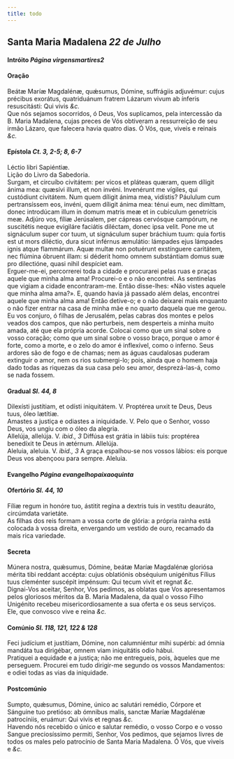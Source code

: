 ```yaml
---
title: todo
---
```

<h2 class="text-center">Santa Maria Madalena <em>22 de Julho</em></h2>

<h4 class="text-center">Intróito <em>Página virgensmartires2</em></h4>

<h4 class="text-center">Oração</h4>
<div class="container-fluid">
<div class="row">
<div class="dropcap text-justify">
Beátæ Maríæ Magdalénæ, quǽsumus, Dómine, suffrágiis adjuvémur: cujus précibus exorátus, quatriduánum fratrem Lázarum vivum ab ínferis resuscitásti: Qui vivis <em>&c.</em>
</div>
<div class="dropcap text-justify">
Que nós sejamos socorridos, ó Deus, Vos suplicamos, pela intercessão da B. Maria Madalena, cujas preces de Vós obtiveram a ressurreição de seu irmão Lázaro, que falecera havia quatro dias. Ó Vós, que, viveis e reinais <em>&c.</em>
</div>
</div>
</div>

<h4 class="text-center">Epístola <em>Ct. 3, 2-5; 8, 6-7</em></h4>
<div class="container-fluid">
<div class="row">
<div class="text-justify">
Léctio libri Sapiéntiæ.
</div>
<div class="text-justify">
Lição do Livro da Sabedoria.
</div>
<div class="dropcap text-justify">
Surgam, et circuíbo civitátem: per vicos et pláteas quæram, quem díligit ánima mea: quæsívi illum, et non invéni. Invenérunt me vígiles, qui custódiunt civitátem. Num quem díligit ánima mea, vidístis? Páululum cum pertransíssem eos, invéni, quem díligit ánima mea: ténui eum, nec dimíttam, donec introdúcam illum in domum matris meæ et in cubículum genetrícis meæ. Adjúro vos, fíliæ Jerúsalem, per cápreas cervósque campórum, ne suscitétis neque evigiláre faciátis diléctam, donec ipsa velit. Pone me ut signáculum super cor tuum, ut signáculum super bráchium tuum: quia fortis est ut mors diléctio, dura sicut inférnus æmulátio: lámpades ejus lámpades ignis atque flammárum. Aquæ multæ non potuérunt exstínguere caritátem, nec flúmina óbruent illam: si déderit homo omnem substántiam domus suæ pro dilectióne, quasi nihil despíciet eam.
</div>
<div class="dropcap text-justify">
Erguer-me-ei, percorrerei toda a cidade e procurarei pelas ruas e praças aquele que minha alma ama! Procurei-o e o não encontrei. As sentinelas que vigiam a cidade encontraram-me. Então disse-lhes: «Não vistes aquele que minha alma ama?». E, quando havia já passado além delas, encontrei aquele que minha alma ama! Então detive-o; e o não deixarei mais enquanto o não fizer entrar na casa de minha mãe e no quarto daquela que me gerou. Eu vos conjuro, ó filhas de Jerusalém, pelas cabras dos montes e pelos veados dos campos, que não perturbeis, nem desperteis a minha muito amada, até que ela própria acorde. Colocai como que um sinal sobre o vosso coração; como que um sinal sobre o vosso braço, porque o amor é forte, como a morte, e o zelo do amor é inflexível, como o inferno. Seus ardores são de fogo e de chamas; nem as águas caudalosas puderam extinguir o amor, nem os rios submergi-lo; pois, ainda que o homem haja dado todas as riquezas da sua casa pelo seu amor, desprezá-las-á, como se nada fossem.
</div>
</div>
</div>

<h4 class="text-center">Gradual <em>Sl. 44, 8</em></h4>
<div class="container-fluid">
<div class="row">
<div class="dropcap text-justify">
Dilexísti justítiam, et odísti iniquitátem. V. Proptérea unxit te Deus, Deus tuus, óleo lætítiæ.
</div>
<div class="dropcap text-justify">
Amastes a justiça e odiastes a iniquidade. V. Pelo que o Senhor, vosso Deus, vos ungiu com o óleo da alegria.
</div>
<div class="text-justify">
Allelúja, allelúja. V. <em>ibid., 3</em> Diffúsa est grátia in lábiis tuis: proptérea benedíxit te Deus in ætérnum. Allelúja.
</div>
<div class="text-justify">
Aleluia, aleluia. V. <em>ibid., 3</em> A graça espalhou-se nos vossos lábios: eis porque Deus vos abençoou para sempre. Aleluia.
</div>
</div>
</div>

<h4 class="text-center">Evangelho <em>Página evangelhopaixaoquinta</em></h4>

<h4 class="text-center">Ofertório <em>Sl. 44, 10</em></h4>
<div class="container-fluid">
<div class="row">
<div class="dropcap text-justify">
Fíliæ regum in honóre tuo, ástitit regína a dextris tuis in vestítu deauráto, circúmdata varietáte.
</div>
<div class="dropcap text-justify">
As filhas dos reis formam a vossa corte de glória: a própria rainha está colocada à vossa direita, envergando um vestido de ouro, recamado da mais rica variedade.
</div>
</div>
</div>

<h4 class="text-center">Secreta</h4>
<div class="container-fluid">
<div class="row">
<div class="dropcap text-justify">
Múnera nostra, quǽsumus, Dómine, beátæ Maríæ Magdalénæ gloriósa mérita tibi reddant accépta: cujus oblatiónis obséquium unigénitus Fílius tuus cleménter suscépit impénsum: Qui tecum vivit et regnat <em>&c.</em>
</div>
<div class="dropcap text-justify">
Dignai-Vos aceitar, Senhor, Vos pedimos, as oblatas que Vos apresentamos pelos gloriosos méritos da B. Maria Madalena, da qual o vosso Filho Unigénito recebeu misericordiosamente a sua oferta e os seus serviços. Ele, que convosco vive e reina <em>&c.</em>
</div>
</div>
</div>

<h4 class="text-center">Comúnio <em>Sl. 118, 121, 122 & 128</em></h4>
<div class="container-fluid">
<div class="row">
<div class="dropcap text-justify">
Feci judícium et justítiam, Dómine, non calumniéntur mihi supérbi: ad ómnia mandáta tua dirigébar, omnem viam iniquitátis odio hábui.
</div>
<div class="dropcap text-justify">
Pratiquei a equidade e a justiça; não me entregueis, pois, àqueles que me perseguem. Procurei em tudo dirigir-me segundo os vossos Mandamentos: e odiei todas as vias da iniquidade.
</div>
</div>
</div>

<h4 class="text-center">Postcomúnio</h4>
<div class="container-fluid">
<div class="row">
<div class="dropcap text-justify">
Sumpto, quǽsumus, Dómine, único ac salutári remédio, Córpore et Sánguine tuo pretióso: ab ómnibus malis, sanctæ Maríæ Magdalénæ patrocíniis, eruámur: Qui vivis et regnas <em>&c.</em>
</div>
<div class="dropcap text-justify">
Havendo nós recebido o único e salutar remédio, o vosso Corpo e o vosso Sangue preciosíssimo permiti, Senhor, Vos pedimos, que sejamos livres de todos os males pelo patrocínio de Santa Maria Madalena. Ó Vós, que viveis e <em>&c.</em>
</div>
</div>
</div>
